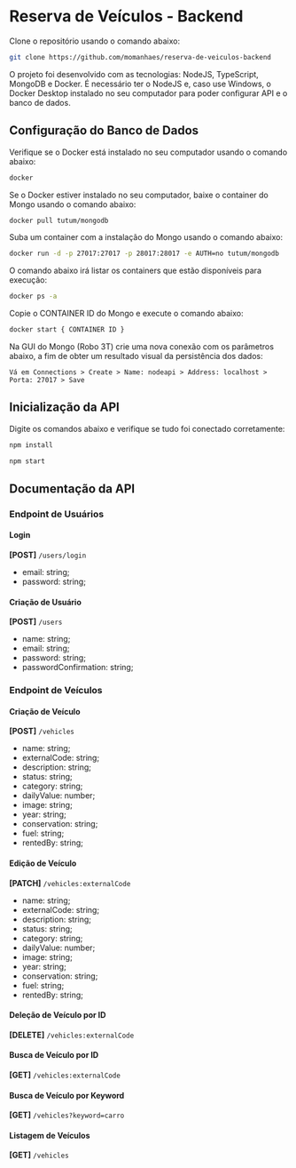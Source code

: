 # Reserva de Veículos - Backend

Clone o repositório usando o comando abaixo:

```sh
git clone https://github.com/momanhaes/reserva-de-veiculos-backend
```

O projeto foi desenvolvido com as tecnologias: NodeJS, TypeScript, MongoDB e Docker. 
É necessário ter o NodeJS e, caso use Windows, o Docker Desktop instalado no seu computador para poder configurar API e o banco de dados. 

## Configuração do Banco de Dados

Verifique se o Docker está instalado no seu computador usando o comando abaixo:

```sh
docker
```

Se o Docker estiver instalado no seu computador, baixe o container do Mongo usando o comando abaixo:

```sh
docker pull tutum/mongodb
```

Suba um container com a instalação do Mongo usando o comando abaixo:

```sh
docker run -d -p 27017:27017 -p 28017:28017 -e AUTH=no tutum/mongodb
```

O comando abaixo irá listar os containers que estão disponíveis para execução:

```sh
docker ps -a
```

Copie o CONTAINER ID do Mongo e execute o comando abaixo:

```sh
docker start { CONTAINER ID }
```

Na GUI do Mongo (Robo 3T) crie uma nova conexão com os parâmetros abaixo, a fim de obter um resultado visual da persistência dos dados:

`Vá em Connections > Create > Name: nodeapi > Address: localhost > Porta: 27017 > Save`

## Inicialização da API

Digite os comandos abaixo e verifique se tudo foi conectado corretamente:

```sh
npm install
```

```sh
npm start
```

## Documentação da API

### Endpoint de Usuários

#### Login

**[POST]** `/users/login` 
* email: string;
* password: string;
  
#### Criação de Usuário

**[POST]** `/users` 
* name: string;
* email: string;
* password: string;
* passwordConfirmation: string;

### Endpoint de Veículos

#### Criação de Veículo

**[POST]** `/vehicles` 
* name: string;
* externalCode: string;
* description: string;
* status: string;
* category: string;
* dailyValue: number;
* image: string;
* year: string;
* conservation: string;
* fuel: string;
* rentedBy: string;

#### Edição de Veículo

**[PATCH]** `/vehicles:externalCode` 
* name: string;
* externalCode: string;
* description: string;
* status: string;
* category: string;
* dailyValue: number;
* image: string;
* year: string;
* conservation: string;
* fuel: string;
* rentedBy: string;
  
#### Deleção de Veículo por ID

**[DELETE]** `/vehicles:externalCode`

#### Busca de Veículo por ID

**[GET]** `/vehicles:externalCode`

#### Busca de Veículo por Keyword

**[GET]** `/vehicles?keyword=carro`

#### Listagem de Veículos

**[GET]** `/vehicles` 


